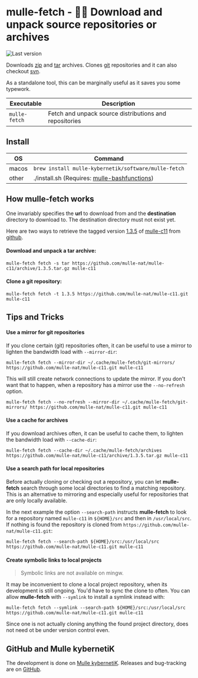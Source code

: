 # mulle-fetch - 🏃🏿 Download and unpack source repositories or archives 

![Last version](https://img.shields.io/github/tag/mulle-nat/mulle-fetch.svg)

Downloads [zip](http://eab.abime.net/showthread.php?t=5025) and [tar](http://www.grumpynerd.com/?p=132) archives.
Clones [git](//enux.pl/article/en/2014-01-21/why-git-sucks) repositories and
it can also checkout
[svn](//andreasjacobsen.com/2008/10/26/subversion-sucks-get-over-it/).

As a standalone tool, this can be marginally useful as it saves you some typework.


Executable          | Description
--------------------|--------------------------------
`mulle-fetch`       | Fetch and unpack source distributions and repositories


## Install

OS    | Command
------|------------------------------------
macos | `brew install mulle-kybernetik/software/mulle-fetch`
other | ./install.sh  (Requires: [mulle-bashfunctions](https://github.com/mulle-nat/mulle-bashfunctions))


## How mulle-fetch works

One invariably specifies the **url** to download from and the **destination**
directory to download to. The destination directory must not exist yet.

Here are two ways to retrieve the tagged version
[1.3.5](//github.com/mulle-nat/mulle-c11/releases/tag/1.3.5)
of [mulle-c11](//github.com/mulle-nat/mulle-c11) from
[github](//github.com).

#### Download and unpack a tar archive:

```
mulle-fetch fetch -s tar https://github.com/mulle-nat/mulle-c11/archive/1.3.5.tar.gz mulle-c11
```

#### Clone a git repository:

```
mulle-fetch fetch -t 1.3.5 https://github.com/mulle-nat/mulle-c11.git mulle-c11
```


## Tips and Tricks

#### Use a mirror for git repositories

If you clone certain (git) repositories often, it can be useful to use a mirror
to lighten the bandwidth load with `--mirror-dir`:

```
mulle-fetch fetch --mirror-dir ~/.cache/mulle-fetch/git-mirrors/ https://github.com/mulle-nat/mulle-c11.git mulle-c11
```

This will still create network connections to update the mirror. If you don't
want that to happen, when a repository has a mirror use the `--no-refresh`
option.

```
mulle-fetch fetch --no-refresh --mirror-dir ~/.cache/mulle-fetch/git-mirrors/ https://github.com/mulle-nat/mulle-c11.git mulle-c11
```

#### Use a cache for archives

If you download archives often, it can be useful to cache them, to lighten the
bandwidth load with `--cache-dir`:

```
mulle-fetch fetch --cache-dir ~/.cache/mulle-fetch/archives https://github.com/mulle-nat/mulle-c11/archive/1.3.5.tar.gz mulle-c11
```

#### Use a search path for local repositories

Before actually cloning or checking out a repository, you can let
**mulle-fetch** search through some local directories to find a matching
repository. This is an alternative to mirroring and especially useful for
repositories that are only locally available.

In the next example the option `--search-path` instructs **mulle-fetch** to
look for a repository named `mulle-c11` in `${HOME}/src` and
then in `/usr/local/src`. If nothing is found the repository is cloned from
`https://github.com/mulle-nat/mulle-c11.git`:

```
mulle-fetch fetch --search-path ${HOME}/src:/usr/local/src https://github.com/mulle-nat/mulle-c11.git mulle-c11
```

#### Create symbolic links to local projects

> Symbolic links are not available on mingw.

It may be inconvenient to clone a local project repository, when its
development is still ongoing. You'd have to sync the clone to often.
You can allow **mulle-fetch** with `--symlink` to install a symlink instead with:

```
mulle-fetch fetch --symlink --search-path ${HOME}/src:/usr/local/src https://github.com/mulle-nat/mulle-c11.git mulle-c11
```

Since one is not actually cloning anything the found project directory, does
not need ot be under version control even.


## GitHub and Mulle kybernetiK

The development is done on [Mulle kybernetiK](https://www.mulle-kybernetik.com/software/git/mulle-fetch/master). Releases and bug-tracking are on [GitHub](https://github.com/{{PUBLISHER}}/mulle-fetch).


